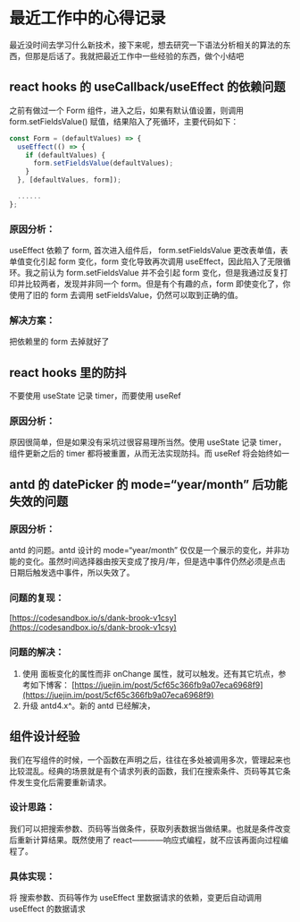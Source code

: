 # 最近工作中的心得记录

最近没时间去学习什么新技术，接下来呢，想去研究一下语法分析相关的算法的东西，但那是后话了。我就把最近工作中一些经验的东西，做个小结吧

## react hooks 的 useCallback/useEffect 的依赖问题

之前有做过一个 Form 组件，进入之后，如果有默认值设置，则调用 form.setFieldsValue() 赋值，结果陷入了死循环，主要代码如下：

```js
const Form = (defaultValues) => {
  useEffect(() => {
    if (defaultValues) {
      form.setFieldsValue(defaultValues);
    }
  }, [defaultValues, form]);

  ......
};
```

### 原因分析：

useEffect 依赖了 form, 首次进入组件后， form.setFieldsValue 更改表单值，表单值变化引起 form 变化，form 变化导致再次调用 useEffect，因此陷入了无限循环。我之前认为 form.setFieldsValue 并不会引起 form 变化，但是我通过反复打印并比较两者，发现并非同一个 form。但是有个有趣的点，form 即使变化了，你使用了旧的 form 去调用 setFieldsValue，仍然可以取到正确的值。

### 解决方案：

把依赖里的 form 去掉就好了

## react hooks 里的防抖

不要使用 useState 记录 timer，而要使用 useRef

### 原因分析：
原因很简单，但是如果没有采坑过很容易理所当然。使用 useState 记录 timer，组件更新之后的 timer 都将被重置，从而无法实现防抖。而 useRef 将会始终如一

## antd 的 datePicker 的 mode=“year/month” 后功能失效的问题

### 原因分析：

antd 的问题。antd 设计的 mode=“year/month” 仅仅是一个展示的变化，并非功能的变化。虽然时间选择器由按天变成了按月/年，但是选中事件仍然必须是点击日期后触发选中事件，所以失效了。

### 问题的复现：

[https://codesandbox.io/s/dank-brook-v1csy](https://codesandbox.io/s/dank-brook-v1csy)

### 问题的解决：

1. 使用 面板变化的属性而非 onChange 属性，就可以触发。还有其它坑点，参考如下博客： [https://juejin.im/post/5cf65c366fb9a07eca6968f9](https://juejin.im/post/5cf65c366fb9a07eca6968f9)
2. 升级 antd4.x^。新的 antd 已经解决，

## 组件设计经验

我们在写组件的时候，一个函数在声明之后，往往在多处被调用多次，管理起来也比较混乱。经典的场景就是有个请求列表的函数，我们在搜索条件、页码等其它条件发生变化后需要重新请求。

### 设计思路：

我们可以把搜索参数、页码等当做条件，获取列表数据当做结果。也就是条件改变后重新计算结果。既然使用了 react————响应式编程，就不应该再面向过程编程了。

### 具体实现：
将 搜索参数、页码等作为 useEffect 里数据请求的依赖，变更后自动调用 useEffect 的数据请求